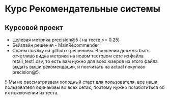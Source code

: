 # Курс Рекомендательные системы

## Курсовой проект

* Целевая метрика precision@5 ( на тесте >= 0.25)
* Бейзлайн решения - MainRecommender
* Сдаем ссылку на github с решением. В решении должны быть отчетливо видна метрика на новом тестовом сете из файла retail_test1.csv, то есть вам нужно для всех юзеров из этого файла выдать выши рекомендации, и посчитать на actual покупках precision@5.

!! Мы не рассматриваем холодный старт для пользователя, все наши пользователя одинаковы во всех сетах, поэтому нужно позаботиться об их исключении из теста.
